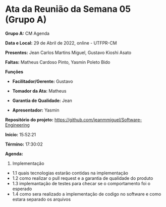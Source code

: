 
# Ata da Reunião da Semana 05 (Grupo A)

**Grupo A:** CM Agenda 

**Data e Local:** 29 de Abril de 2022, online - UTFPR-CM 

**Presentes:** Jean Carlos Martins Miguel, Gustavo Kioshi Asato

**Faltas:** Matheus Cardoso Pinto, Yasmin Poleto Bido

**Funções**

- **Facilitador/Gerente:** Gustavo

- **Tomador da Ata:** Matheus

- **Garantia de Qualidade:** Jean

- **Apresentador:** Yasmin

**Repositório do projeto:** https://github.com/jeanmmiguel/Software-Engineering

**Início:** 15:52:21

**Término:** 17:30:02

**Agenda:**

1. Implementação 

- 1.1 quais tecnologias estarão contidas na implementação
- 1.2 como realizar o pull request e a garantia de qualidade do produto
- 1.3 implemantação de testes para checar se o comportamento foi o esperado
- 1.4 como sera realizado a implementação de codigo no software e como estara separado os arquivos
